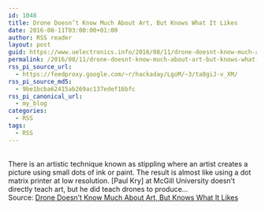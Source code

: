 ```yaml
---
id: 1048
title: Drone Doesn’t Know Much About Art, But Knows What It Likes
date: 2016-08-11T03:00:00+01:00
author: RSS reader
layout: post
guid: https://www.uelectronics.info/2016/08/11/drone-doesnt-know-much-about-art-but-knows-what-it-likes/
permalink: /2016/08/11/drone-doesnt-know-much-about-art-but-knows-what-it-likes/
rss_pi_source_url:
  - https://feedproxy.google.com/~r/hackaday/LgoM/~3/ta8giJ-v_XM/
rss_pi_source_md5:
  - 9be1bcba62415ab269ac137edef16bfc
rss_pi_canonical_url:
  - my_blog
categories:
  - RSS
tags:
  - RSS
---
```

&#013;  
There is an artistic technique known as stippling where an artist creates a picture using small dots of ink or paint. The result is almost like using a dot matrix printer at low resolution. [Paul Kry] at McGill University doesn’t directly teach art, but he did teach drones to produce…&#013;  
Source: <a href="https://feedproxy.google.com/~r/hackaday/LgoM/~3/ta8giJ-v_XM/" target="_blank">Drone Doesn’t Know Much About Art, But Knows What It Likes</a>